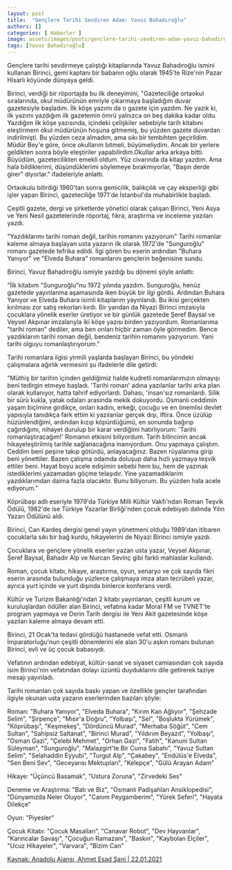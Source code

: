```yaml
---
layout: post
title:  "Gençlere Tarihi Sevdiren Adam: Yavuz Bahadıroğlu"
authors: []
categories: [ Haberler ]
image: assets/images/posts/genclere-tarihi-sevdiren-adam-yavuz-bahadiroglu.jpg
tags: [Yavuz Bahadıroğlu]
---
```

Gençlere tarihi sevdirmeye çalıştığı kitaplarında Yavuz Bahadıroğlu ismini kullanan Birinci, gemi kaptanı bir babanın oğlu olarak 1945'te Rize'nin Pazar Hisarlı köyünde dünyaya geldi.

Birinci, verdiği bir röportajda bu ilk deneyimini, "Gazeteciliğe ortaokul sıralarında, okul müdürünün emriyle çıkarmaya başladığım duvar gazetesiyle başladım. İlk köşe yazımı da o gazete için yazdım. Ne yazık ki, ilk yazımı yazdığım ilk gazetemin ömrü yalnızca on beş dakika kadar oldu. Yazdığım ilk köşe yazısında, içindeki çelişkiler sebebiyle tarih kitabını eleştirmem okul müdürünün hoşuna gitmemiş, bu yüzden gazete duvardan indirilmişti. Bu yüzden ceza almadım, ama sıkı bir tembihten geçirildim. Müdür Bey'e göre, önce okullarım bitmeli, büyümeliydim. Ancak bir yerlere geldikten sonra böyle eleştiriler yapabilirdim.Okullar arka arkaya bitti. Büyüdüm, gazetecilikten emekli oldum. Yüz civarında da kitap yazdım. Ama hala bildiklerimi, düşündüklerimi söylemeye bırakmıyorlar, "Başın derde girer" diyorlar." ifadeleriyle anlattı.

Ortaokulu bitirdiği 1960'tan sonra gemicilik, balıkçılık ve çay eksperliği gibi işler yapan Birinci, gazeteciliğe 1971'de İstanbul'da muhabirlikle başladı.

Çeşitli gazete, dergi ve şirketlerde yönetici olarak çalışan Birinci, Yeni Asya ve Yeni Nesil gazetelerinde röportaj, fıkra, araştırma ve inceleme yazıları yazdı.

"Yazdıklarımı tarihi roman değil, tarihin romanını yazıyorum"
Tarihi romanlar kaleme almaya başlayan usta yazarın ilk olarak 1972'de "Sunguroğlu" romanı gazetede tefrika edildi. İlgi gören bu eserin ardından "Buhara Yanıyor" ve "Elveda Buhara" romanlarını gençlerin beğenisine sundu.

Birinci, Yavuz Bahadıroğlu ismiyle yazdığı bu dönemi şöyle anlattı:

"İlk kitabım “Sunguroğlu"nu 1972 yılında yazdım. Sunguroğlu, henüz gazetede yayınlanma aşamasında iken büyük bir ilgi gördü. Ardından Buhara Yanıyor ve Elveda Buhara isimli kitaplarım yayınlandı. Bu ikisi gerçekten kırılması zor satış rekorları kırdı. Bir yandan da Niyazi Birinci imzasıyla çocuklara yönelik eserler üretiyor ve bir günlük gazetede Şeref Baysal ve Veysel Akpınar imzalarıyla iki köşe yazısı birden yazıyordum. Romanlarıma "tarihi roman" dediler, ama ben onları hiçbir zaman öyle görmedim. Bence yazdıklarım tarihi roman değil, bendeniz tarihin romanını yazıyorum. Yani tarihi olguyu romanlaştırıyorum."

Tarihi romanlara ilgisi yirmili yaşlarda başlayan Birinci, bu yöndeki çalışmalara ağırlık vermesini şu ifadelerle dile getirdi:

"Müthiş bir tarihin içinden geldiğimiz halde kudretli romanlarımızın olmayışı beni tedirgin etmeye başladı. 'Tarihi roman' adına yazılanlar tarihi arka plan olarak kullanıyor, hatta tahrif ediyorlardı. Dahası, 'insan'sız romanlardı. Silik bir sürü kukla, yatak odaları arasında mekik dokuyordu. Osmanlı ceddimin yaşam biçimine girdikçe, onları kadını, erkeği, çocuğu ve en önemlisi devlet yapısıyla tanıdıkça fark ettim ki yazılanlar gerçek dışı, iftira. Önce üzülüp hüzünlendiğimi, ardından kızıp köpürdüğümü, en sonunda bağırıp çağırdığımı, nihayet durulup bir karar verdiğimi hatırlıyorum: 'Tarihi romanlaştıracağım!' Romanın etkisini biliyordum. Tarih bilincinin ancak hikayeleştirilmiş tarihle sağlanacağına inanıyordum. Onu yapmaya çalıştım. Ceddim beni peşine takıp götürdü, anlayacağınız. Bazen rüyalarıma girip beni yönettiler. Bazen çalışma odamda doluşup daha hızlı yazmaya teşvik ettiler beni. Hayat boyu acele edişimin sebebi hem bu, hem de yazmak istediklerimi yazamadan göçme telaşıdır. Yine yazamadıklarım yazdıklarımdan daima fazla olacaktır. Bunu biliyorum. Bu yüzden hala acele ediyorum."

Köprübaşı adlı eseriyle 1979'da Türkiye Milli Kültür Vakfı'ndan Roman Teşvik Ödülü, 1982'de ise Türkiye Yazarlar Birliği'nden çocuk edebiyatı dalında Yılın Yazarı Ödülünü aldı.

Birinci, Can Kardeş dergisi genel yayın yönetmeni olduğu 1989'dan itibaren çocuklarla sıkı bir bağ kurdu, hikayelerini de Niyazi Birinci ismiyle yazdı.

Çocuklara ve gençlere yönelik eserler yazan usta yazar, Veysel Akpınar, Şeref Baysal, Bahadır Alp ve Nurcan Sevinç gibi farklı mahlaslar kullandı.

Roman, çocuk kitabı, hikaye, araştırma, oyun, senaryo ve çok sayıda fikri eserin arasında bulunduğu yüzlerce çalışmaya imza atan tecrübeli yazar, ayrıca yurt içinde ve yurt dışında binlerce konferans verdi.

Kültür ve Turizm Bakanlığı'ndan 2 kitabı yayınlanan, çeşitli kurum ve kuruluşlardan ödüller alan Birinci, vefatına kadar Moral FM ve TVNET'te program yapmaya ve Derin Tarih dergisi ile Yeni Akit gazetesinde köşe yazıları kaleme almaya devam etti.

Birinci, 21 Ocak'ta tedavi gördüğü hastanede vefat etti. Osmanlı İmparatorluğu'nun çeşitli dönemlerini ele alan 30'u aşkın romanı bulunan Birinci, evli ve üç çocuk babasıydı.

Vefatının ardından edebiyat, kültür-sanat ve siyaset camiasından çok sayıda isim Birinci'nin vefatından dolayı üzüntü duyduklarını dile getirerek taziye mesajı yayınladı.

Tarihi romanları çok sayıda baskı yapan ve özellikle gençler tarafından ilgiyle okunan usta yazarın eserlerinden bazıları şöyle:

Roman: "Buhara Yanıyor", "Elveda Buhara", "Kırım Kan Ağlıyor", "Şehzade Selim", "Şirpençe", "Mısır'a Doğru", "Yolbaşı", "Sel", "Boşlukta Yürümek", "Köprübaşı", "Keşmekeş", "Dördüncü Murad", "Merhaba Söğüt", "Cem Sultan", "Sahipsiz Saltanat", "Birinci Murad", "Yıldırım Beyazıt", "Yolbaşı", "Osman Gazi", "Çelebi Mehmet", "Orhan Gazi", "Fatih", "Kanuni Sultan Süleyman", "Sunguroğlu", "Malazgirt'te Bir Cuma Sabahı", "Yavuz Sultan Selim", "Selahaddin Eyyubi", "Turgut Alp", "Çakabey", "Endülüs'e Elveda", "Sen Beni Sev", "Geceyarısı Mektupları", "Kelepçe", "Gülü Arayan Adam"

Hikaye: "Üçüncü Basamak", "Ustura Zoruna", "Zirvedeki Ses"

Deneme ve Araştırma: "Batı ve Biz", "Osmanlı Padişahları Ansiklopedisi", "Dünyamızda Neler Oluyor", "Canım Peygamberim", "Yürek Seferi", "Hayata Dilekçe"

Oyun: "Piyesler"

Çocuk Kitabı: "Çocuk Masalları", "Canavar Robot", "Dev Hayvanlar", "Karıncalar Savaşı", "Çocuğun Ramazanı", "Baskın", "Kaybolan Elçiler", "Ucuz Hikayeler", "Varvara", "Bizim Can"

[Kaynak: Anadolu Ajansı, Ahmet Esad Şani | 22.01.2021](https://www.aa.com.tr/tr/kultur-sanat/genclere-tarihi-sevdiren-adam-yavuz-bahadiroglu/2119217)
